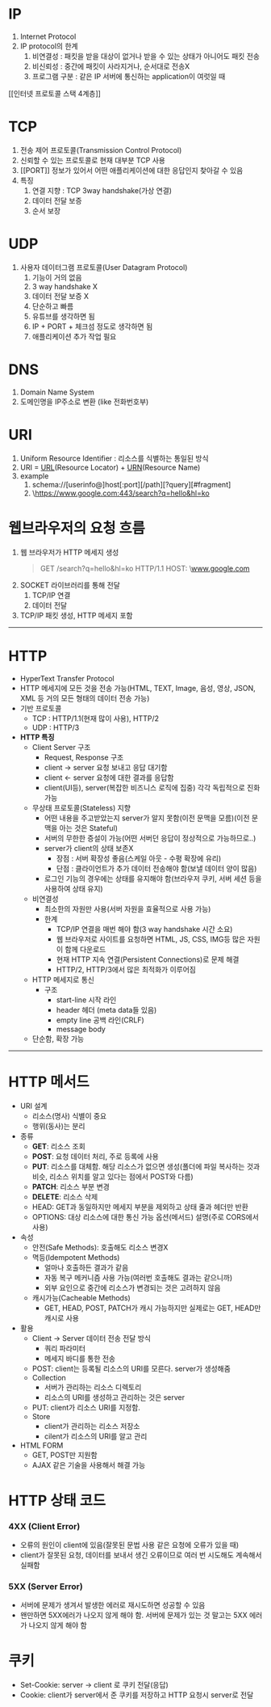 # IP
1. Internet Protocol
2. IP protocol의 한계
	1) 비연결성 : 패킷을 받을 대상이 없거나 받을 수 있는 상태가 아니어도 패킷 전송
	2) 비신뢰성 : 중간에 패킷이 사라지거나, 순서대로 전송X
	3) 프로그램 구분 : 같은 IP 서버에 통신하는 application이 여럿일 때

[[인터넷 프로토콜 스택 4계층]]
# TCP
1. 전송 제어 프로토콜(Transmission Control Protocol)
2. 신뢰할 수 있는 프로토콜로 현재 대부분 TCP 사용
3. [[PORT]] 정보가 있어서 어떤 애플리케이션에 대한 응답인지 찾아갈 수 있음
4. 특징
	1) 연결 지향 : TCP 3way handshake(가상 연결)
	2) 데이터 전달 보증
	3) 순서 보장

# UDP
1. 사용자 데이터그램 프로토콜(User Datagram Protocol)
	1) 기능이 거의 없음
	2) 3 way handshake X
	3) 데이터 전달 보증 X
	4) 단순하고 빠름
	5) 유튜브를 생각하면 됨
	6) IP + PORT + 체크섬 정도로 생각하면 됨
	7) 애플리케이션 추가 작업 필요

# DNS
1. Domain Name System
2. 도메인명을 IP주소로 변환 (like 전화번호부)

# URI
1. Uniform Resource Identifier : 리소스를 식별하는 통일된 방식
2. URI = <u>URL</u>(Resource Locator) + <u>URN</u>(Resource Name)
3. example
	1) schema://\[userinfo@]host\[:port]\[/path]\[?query]\[\#fragment]
	2) \https://www.google.com:443/search?q=hello&hl=ko

# 웹브라우저의 요청 흐름
1. 웹 브라우저가 HTTP 메세지 생성
	> GET /search?q=hello&hl=ko HTTP/1.1
	> HOST: \www.google.com
1. SOCKET 라이브러리를 통해 전달
	1) TCP/IP 연결
	2) 데이터 전달
2. TCP/IP 패킷 생성, HTTP 메세지 포함

---

# HTTP
- HyperText Transfer Protocol
- HTTP 메세지에 모든 것을 전송 가능(HTML, TEXT, Image, 음성, 영상, JSON, XML 등 거의 모든 형태의 데이터 전송 가능)
- 기반 프로토콜
	- TCP : HTTP/1.1(현재 많이 사용), HTTP/2
	- UDP : HTTP/3
- **HTTP 특징**
	- Client Server 구조
		- Request, Response 구조
		- client -> server 요청 보내고 응답 대기함
		- client <- server 요청에 대한 결과를 응답함
		- client(UI등), server(복잡한 비즈니스 로직에 집중) 각각 독립적으로 진화 가능
	- 무상태 프로토콜(Stateless) 지향
		- 어떤 내용을 주고받았는지 server가 알지 못함(이전 문맥을 모름)(이전 문맥을 아는 것은 Stateful)
		- 서버의 무한한 증설이 가능(어떤 서버던 응답이 정상적으로 가능하므로..)
		- server가 client의 상태 보존X
			- 장점 : 서버 확장성 좋음(스케일 아웃 - 수평 확장에 유리)
			- 단점 : 클라이언트가 추가 데이터 전송해야 함(보낼 데이터 양이 많음)
		- 로그인 기능의 경우에는 상태를 유지해야 함(브라우저 쿠키, 서버 세션 등을 사용하여 상태 유지) 
	- 비연결성
		- 최소한의 자원만 사용(서버 자원을 효율적으로 사용 가능)
		- 한계
			- TCP/IP 연결을 매번 해야 함(3 way handshake 시간 소요)
			- 웹 브라우저로 사이트를 요청하면 HTML, JS, CSS, IMG등 많은 자원이 함께 다운로드
			- 현재 HTTP 지속 연결(Persistent Connections)로 문제 해결
			- HTTP/2, HTTP/3에서 많은 최적화가 이루어짐
	- HTTP 메세지로 통신
		- 구조
			- start-line 시작 라인
			- header 헤더 (meta data들 있음)
			- empty line 공백 라인(CRLF)
			- message body
	- 단순함, 확장 가능

---

# HTTP 메서드
- URI 설계
	- 리소스(명사) 식별이 중요
	- 행위(동사)는 분리
- 종류
	- **GET**: 리소스 조회
	- **POST**: 요청 데이터 처리, 주로 등록에 사용
	- **PUT**: 리소스를 대체함. 해당 리소스가 없으면 생성(폴더에 파일 복사하는 것과 비슷, 리소스 위치를 알고 있다는 점에서 POST와 다름)
	- **PATCH**: 리소스 부분 변경
	- **DELETE**: 리소스 삭제
	- HEAD: GET과 동일하지만 메세지 부분을 제외하고 상태 줄과 헤더만 반환
	- OPTIONS: 대상 리소스에 대한 통신 가능 옵션(메서드) 설명(주로 CORS에서 사용)
- 속성
	- 안전(Safe Methods): 호출해도 리소스 변경X
	- 멱등(Idempotent Methods)
		- 얼마나 호출하든 결과가 같음
		- 자동 복구 메커니즘 사용 가능(여러번 호출해도 결과는 같으니까)
		- 외부 요인으로 중간에 리소스가 변경되는 것은 고려하지 않음
	- 캐시가능(Cacheable Methods)
		- GET, HEAD, POST, PATCH가 캐시 가능하지만 실제로는 GET, HEAD만 캐시로 사용
- 활용
	- Client -> Server 데이터 전송 전달 방식
		- 쿼리 파라미터
		- 메세지 바디를 통한 전송
	- POST: client는 등록될 리소스의 URI를 모른다. server가 생성해줌
	- Collection
		- 서버가 관리하는 리소스 디렉토리
		- 리소스의 URI를 생성하고 관리하는 것은 server
	- PUT: client가 리소스 URI를 지정함.
	- Store
		- client가 관리하는 리소스 저장소
		- cilent가 리소스의 URI를 알고 관리
- HTML FORM
	- GET, POST만 지원함
	- AJAX 같은 기술을 사용해서 해결 가능

# HTTP 상태 코드
### 4XX (Client Error)
- 오류의 원인이 client에 있음(잘못된 문법 사용 같은 요청에 오류가 있을 때)
- client가 잘못된 요청, 데이터를 보내서 생긴 오류이므로 여러 번 시도해도 계속해서 실패함
### 5XX (Server Error)
- 서버에 문제가 생겨서 발생한 에러로 재시도하면 성공할 수 있음
- 왠만하면 5XX에러가 나오지 않게 해야 함. 서버에 문제가 있는 것 말고는 5XX 에러가 나오지 않게 해야 함

# 쿠키
- Set-Cookie: server -> client 로 쿠키 전달(응답)
- Cookie: client가 server에서 준 쿠키를 저장하고 HTTP 요청시 server로 전달

